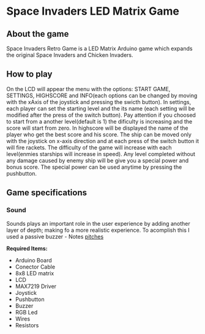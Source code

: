 # Space Invaders LED Matrix Game

## About the game
Space Invaders Retro Game is a LED Matrix Arduino game which expands the original Space Invaders and Chicken Invaders. 

## How to play
On the LCD will appear the menu with the options: START GAME, SETTINGS, HIGHSCORE and INFO(each options can be changed by moving with the xAxis of the joystick and pressing the swicth button). In settings, each player can set the starting level and the its name (each setting will be modified after the press of the switch button). Pay attention if you choosed to start from a another level(default is 1) the dificulty is increasing and the score will start from zero. In highscore will be displayed the name of the player who get the best score and his score.
The ship can be moved only with the joystick on x-axis direction and at each press of the switch button it will fire rackets.
The difficulty of the game will increase with each level(enmies starships will increase in speed). Any level completed without any damage caused by enemy ship will be give you a special power and bonus score. The special power can be used anytime by pressing the pushbutton.

## Game specifications

### Sound
Sounds plays an important role in the user experience by adding another layer of depth; making fo a more realistic experience. To acomplish this I used a passive buzzer - Notes [pitches](Pitches.h) 


**Required Items:**
* Arduino Board
* Conector Cable
* 8x8 LED matrix
* LCD
* MAX7219 Driver
* Joystick
* Pushbutton
* Buzzer
* RGB Led
* Wires
* Resistors
